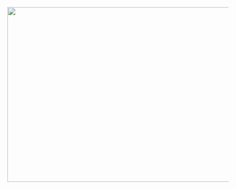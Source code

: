 <p align="center"><img src="https://github.com/abhinav-bohra/abhinav-bohra/blob/master/head.gif" width="1280px" height="400px"></p>
